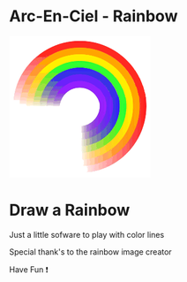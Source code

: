 
# **Arc-En-Ciel - Rainbow**

![Alt text](./arc-en-ciel_T_256x256.png "ArcEnCiel")

# Draw a Rainbow

Just a little sofware to play with color lines

Special thank's to the rainbow image creator

Have Fun :exclamation:
